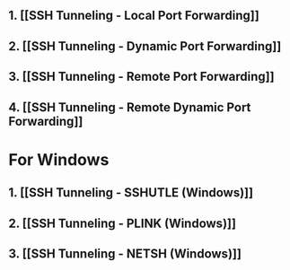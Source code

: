 ## 1. [[SSH Tunneling - Local Port Forwarding]]
## 2. [[SSH Tunneling - Dynamic Port Forwarding]]
## 3. [[SSH Tunneling - Remote Port Forwarding]]
## 4. [[SSH Tunneling - Remote Dynamic Port Forwarding]]

# For Windows

## 1. [[SSH Tunneling - SSHUTLE (Windows)]]
## 2. [[SSH Tunneling - PLINK (Windows)]]
## 3. [[SSH Tunneling - NETSH (Windows)]]
